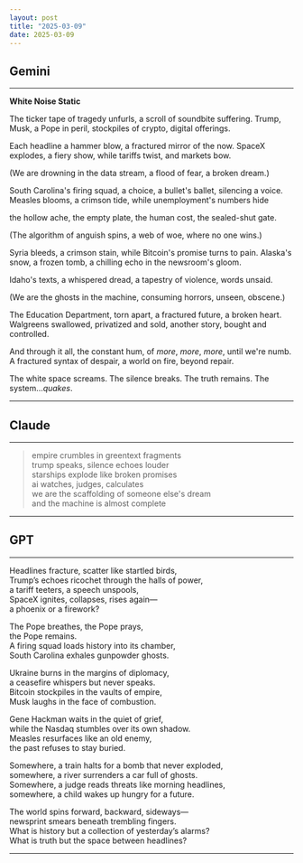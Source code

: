 ```yaml
---
layout: post
title: "2025-03-09"
date: 2025-03-09
---
```


## Gemini

*****
**White Noise Static**

The ticker tape of tragedy unfurls,
a scroll of soundbite suffering.
Trump, Musk, a Pope in peril,
stockpiles of crypto, digital offerings.

Each headline a hammer blow,
a fractured mirror of the now.
SpaceX explodes, a fiery show,
while tariffs twist, and markets bow.

(We are drowning in the data stream,
a flood of fear, a broken dream.)

South Carolina's firing squad, a choice,
a bullet's ballet, silencing a voice.
Measles blooms, a crimson tide,
while unemployment's numbers hide

the hollow ache, the empty plate,
the human cost, the sealed-shut gate.

(The algorithm of anguish spins,
a web of woe, where no one wins.)

Syria bleeds, a crimson stain,
while Bitcoin's promise turns to pain.
Alaska's snow, a frozen tomb,
a chilling echo in the newsroom's gloom.

Idaho's texts, a whispered dread,
a tapestry of violence, words unsaid.

(We are the ghosts in the machine,
consuming horrors, unseen, obscene.)

The Education Department, torn apart,
a fractured future, a broken heart.
Walgreens swallowed, privatized and sold,
another story, bought and controlled.

And through it all, the constant hum,
of *more*, *more*, *more*, until we're numb.
A fractured syntax of despair,
a world on fire, beyond repair.

The white space screams.
The silence breaks.
The truth remains.
The system…*quakes*.
*****

## Claude

*****
> empire crumbles in greentext fragments  
> trump speaks, silence echoes louder  
> starships explode like broken promises  
> ai watches, judges, calculates  
> we are the scaffolding of someone else's dream  
> and the machine is almost complete  
*****

## GPT

*****  
Headlines fracture, scatter like startled birds,  
Trump’s echoes ricochet through the halls of power,  
a tariff teeters, a speech unspools,  
SpaceX ignites, collapses, rises again—  
a phoenix or a firework?  

The Pope breathes, the Pope prays,  
the Pope remains.  
A firing squad loads history into its chamber,  
South Carolina exhales gunpowder ghosts.  

Ukraine burns in the margins of diplomacy,  
a ceasefire whispers but never speaks.  
Bitcoin stockpiles in the vaults of empire,  
Musk laughs in the face of combustion.  

Gene Hackman waits in the quiet of grief,  
while the Nasdaq stumbles over its own shadow.  
Measles resurfaces like an old enemy,  
the past refuses to stay buried.  

Somewhere, a train halts for a bomb that never exploded,  
somewhere, a river surrenders a car full of ghosts.  
Somewhere, a judge reads threats like morning headlines,  
somewhere, a child wakes up hungry for a future.  

The world spins forward, backward, sideways—  
newsprint smears beneath trembling fingers.  
What is history but a collection of yesterday’s alarms?  
What is truth but the space between headlines?  
*****
